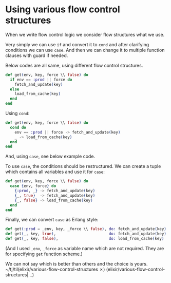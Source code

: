 # Using various flow control structures

When we write flow control logic we consider flow structures what we use.

Very simply we can use `if` and convert it to `cond`
and after clarifying conditions we can use `case`.
And then we can change it to multiple function clauses with guard if needed.

Below codes are all same, using different flow control structures.

```elixir
def get(env, key, force \\ false) do
  if env == :prod || force do
    fetch_and_update(key)
  else
    load_from_cache(key)
  end
end
```

Using `cond`:

```elixir
def get(env, key, force \\ false) do
  cond do
    env == :prod || force -> fetch_and_update(key)
    _ -> load_from_cache(key)
  end
end
```

And, using `case`, see below example code.

To use `case`, the conditions should be restructured.
We can create a tuple which contains all variables and use it for `case`:

```elixir
def get(env, key, force \\ false) do
  case {env, force} do
    {:prod, _} -> fetch_and_update(key)
    {_, true}  -> fetch_and_update(key)
    {_, false} -> load_from_cache(key)
  end
end
```

Finally, we can convert `case` as Erlang style:

```elixir
def get(:prod = _env, key, _force \\ false), do: fetch_and_update(key)
def get(_, key, true),                       do: fetch_and_update(key)
def get(_, key, false),                      do: load_from_cache(key)
```
(And I used `_env`, `_force` as variable name which are not required. They are for specifying `get` function scheme.)

We can not say which is better than others and the choice is yours.
~/tj/til(elixir/various-flow-control-structures ✗)                                                                                                                 (elixir/various-flow-control-structures|…)

